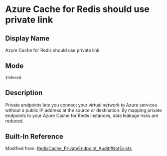 # Azure Cache for Redis should use private link

## Display Name

Azure Cache for Redis should use private link

## Mode

`Indexed`

## Description

Private endpoints lets you connect your virtual network to Azure services without a public IP address at the source or destination. By mapping private endpoints to your Azure Cache for Redis instances, data leakage risks are reduced.

## Built-In Reference

Modified from: [RedisCache_PrivateEndpoint_AuditIfNotExists](https://github.com/Azure/azure-policy/blob/master/built-in-policies/policyDefinitions/Cache/RedisCache_PrivateEndpoint_AuditIfNotExists.json)